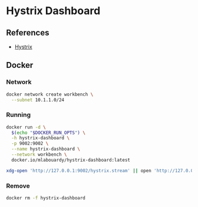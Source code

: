 # Hystrix Dashboard

## References

- [Hystrix](/hystrix.md)

## Docker

### Network

```sh
docker network create workbench \
  --subnet 10.1.1.0/24
```

### Running

```sh
docker run -d \
  $(echo "$DOCKER_RUN_OPTS") \
  -h hystrix-dashboard \
  -p 9002:9002 \
  --name hystrix-dashboard \
  --network workbench \
  docker.io/mlabouardy/hystrix-dashboard:latest
```

```sh
xdg-open 'http://127.0.0.1:9002/hystrix.stream' || open 'http://127.0.0.1:9002/hystrix.stream' || echo -e '[INFO]\thttp://127.0.0.1:9002/hystrix.stream'
```

### Remove

```sh
docker rm -f hystrix-dashboard
```
